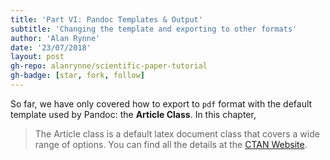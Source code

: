 ```yaml
---
title: 'Part VI: Pandoc Templates & Output'
subtitle: 'Changing the template and exporting to other formats'
author: 'Alan Rynne'
date: '23/07/2018'
layout: post
gh-repo: alanrynne/scientific-paper-tutorial
gh-badge: [star, fork, follow]
---
```


So far, we have only covered how to export to `pdf` format with the default template used by Pandoc: the **Article Class**. In this chapter, 

> The Article class is a default latex document class that covers a wide range of options. You can find all the details at the [CTAN Website](https://ctan.org/pkg/article?lang=en).

